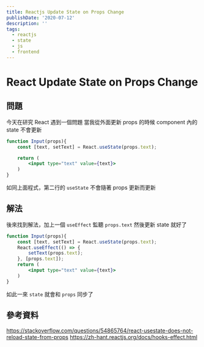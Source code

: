 ```yaml
---
title: Reactjs Update State on Props Change
publishDate: '2020-07-12'
description: ''
tags:
  - reactjs
  - state
  - js
  - frontend
---
```


# React Update State on Props Change

## 問題

今天在研究 React
遇到一個問題
當我從外面更新 props 的時候 component 內的 state 不會更新

```jsx
function Input(props){
	const [text, setText] = React.useState(props.text);

	return (
		<input type="text" value={text}>
	)
}
```

如同上面程式，第二行的 `useState` 不會隨著 props 更新而更新

## 解法

後來找到解法，加上一個 `useEffect` 監聽 `props.text` 然後更新 state 就好了

```jsx
function Input(props){
	const [text, setText] = React.useState(props.text);
	React.useEffect(() => {
		setText(props.text);
	}, [props.text]);
	return (
		<input type="text" value={text}>
	)
}
```

如此一來 `state` 就會和 `props` 同步了

## 參考資料

https://stackoverflow.com/questions/54865764/react-usestate-does-not-reload-state-from-props
https://zh-hant.reactjs.org/docs/hooks-effect.html

